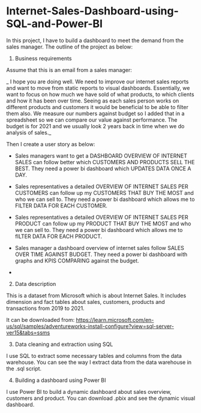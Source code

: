# Internet-Sales-Dashboard-using-SQL-and-Power-BI

In this project, I have to build a dashboard to meet the demand from the sales manager. The outline of the project as below:
1. Business requirements

Assume that this is an email from a sales manager:

 _ I hope you are doing well. We need to improve our internet sales reports and want to move from static reports to visual dashboards.
Essentially, we want to focus on how much we have sold of what products, to which clients and how it has been over time.
Seeing as each sales person works on different products and customers it would be beneficial to be able to filter them also.
We measure our numbers against budget so I added that in a spreadsheet so we can compare our value against performance.
The budget is for 2021 and we usually look 2 years back in time when we do analysis of sales._

Then I create a user story as below:
  - Sales managers want to get a DASHBOARD OVERVIEW OF INTERNET SALES can follow better which CUSTOMERS AND PRODUCTS SELL THE BEST. They need a power bi dashboard which UPDATES DATA ONCE A DAY.

  - Sales representatives a detailed OVERVIEW OF INTERNET SALES PER CUSTOMERS can follow up my CUSTOMERS THAT BUY THE MOST and who we can sell to. They need a power bi dashboard which allows me to FILTER DATA FOR EACH CUSTOMER.

  - Sales representatives a detailed OVERVIEW OF INTERNET SALES PER PRODUCT can follow up my PRODUCT THAT BUY THE MOST and who we can sell to. They need a power bi dashboard which allows me to fILTER DATA FOR EACH PRODUCT.

  - Sales manager a dashboard overview of internet sales follow SALES OVER TIME AGAINST BUDGET. They need a power bi dashboard with graphs and KPIS COMPARING against the budget.
  - 
2. Data description

This is a dataset from Microsoft which is about Internet Sales. It includes dimension and fact tables about sales, customers, products and transactions from 2019 to 2021.

It can be downloaded from: https://learn.microsoft.com/en-us/sql/samples/adventureworks-install-configure?view=sql-server-ver15&tabs=ssms  

3. Data cleaning and extraction using SQL

I use SQL to extract some necessary tables and columns from the data warehouse. You can see the way I extract data from the data warehouse in the .sql script. 

4. Building a dashboard using Power BI

I use Power BI to build a dynamic dashboard about sales overview, customers and product. You can download .pbix and see the dynamic visual dashboard.


